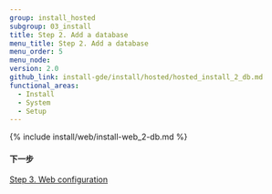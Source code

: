 ```yaml
---
group: install_hosted
subgroup: 03_install
title: Step 2. Add a database
menu_title: Step 2. Add a database
menu_order: 5
menu_node:
version: 2.0
github_link: install-gde/install/hosted/hosted_install_2_db.md
functional_areas:
  - Install
  - System
  - Setup
---
```


{% include install/web/install-web_2-db.md %}

#### 下一步
<a href="{{ page.baseurl }}/install-gde/install/hosted/hosted_install_3_web-conf.html">Step 3. Web configuration</a>
